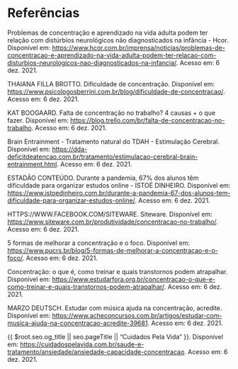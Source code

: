 # Referências

Problemas de concentração e aprendizado na vida adulta podem ter relação com distúrbios neurológicos não diagnosticados na infância - Hcor. Disponível em: <https://www.hcor.com.br/imprensa/noticias/problemas-de-concentracao-e-aprendizado-na-vida-adulta-podem-ter-relacao-com-disturbios-neurologicos-nao-diagnosticados-na-infancia/>. Acesso em: 6 dez. 2021.

THAIANA FILLA BROTTO. Dificuldade de concentração. Disponível em: <https://www.psicologosberrini.com.br/blog/dificuldade-de-concentracao/>. Acesso em: 6 dez. 2021.

KAT BOOGAARD. Falta de concentração no trabalho? 4 causas + o que fazer. Disponível em: <https://blog.trello.com/br/falta-de-concentracao-no-trabalho>. Acesso em: 6 dez. 2021.

Brain Entrainment - Tratamento natural do TDAH - Estimulação Cerebral. Disponível em: <https://dda-deficitdeatencao.com.br/tratamento/estimulacao-cerebral-brain-entrainment.html>. Acesso em: 6 dez. 2021.

ESTADÃO CONTEÚDO. Durante a pandemia, 67% dos alunos têm dificuldade para organizar estudos online - ISTOÉ DINHEIRO. Disponível em: <https://www.istoedinheiro.com.br/durante-a-pandemia-67-dos-alunos-tem-dificuldade-para-organizar-estudos-online/>. Acesso em: 6 dez. 2021.

HTTPS://WWW.FACEBOOK.COM/SITEWARE. Siteware. Disponível em: <https://www.siteware.com.br/produtividade/concentracao-no-trabalho/>. Acesso em: 6 dez. 2021.

5 formas de melhorar a concentração e o foco. Disponível em: <https://www.pucrs.br/blog/5-formas-de-melhorar-a-concentracao-e-o-foco/>. Acesso em: 6 dez. 2021.

Concentração: o que é, como treinar e quais transtornos podem atrapalhar. Disponível em: <https://www.estudarfora.org.br/concentracao-o-que-e-como-treinar-e-quais-transtornos-podem-atrapalhar/>. Acesso em: 6 dez. 2021.

MARZO DEUTSCH. Estudar com música ajuda na concentração, acredite. Disponível em: <https://www.acheconcursos.com.br/artigos/estudar-com-musica-ajuda-na-concentracao-acredite-39681>. Acesso em: 6 dez. 2021.

{{ $root.seo.og_title || seo.pageTitle || “Cuidados Pela Vida” }}. Disponível em: <https://cuidadospelavida.com.br/saude-e-tratamento/ansiedade/ansiedade-capacidade-concentracao>. Acesso em: 6 dez. 2021.